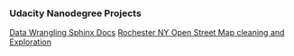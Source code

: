 ### Udacity Nanodegree Projects



[Data Wrangling Sphinx Docs](https://rileymshea.github.io/DataWranglingC/html/index.html)
[Rochester NY Open Street Map cleaning and Exploration](https://github.com/RileyMShea/DataWranglingC/blob/master/Final_Project/Final_submission.md)

